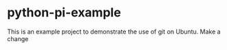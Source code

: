 # python-pi-example
This is an example project to demonstrate the use of git on Ubuntu.
Make a change



